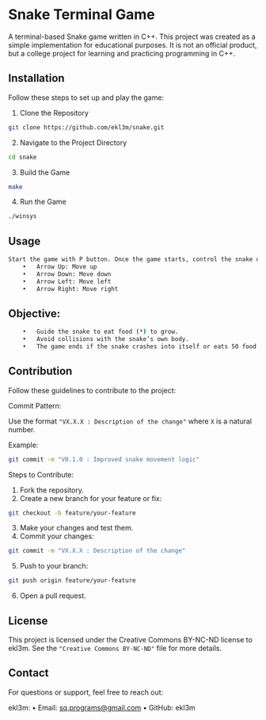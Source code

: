 # Snake Terminal Game

A terminal-based Snake game written in C++. This project was created as a simple implementation for educational purposes. It is not an official product, but a college project for learning and practicing programming in C++.

## Installation

Follow these steps to set up and play the game:

1. Clone the Repository

```sh
git clone https://github.com/ekl3m/snake.git
```  

2. Navigate to the Project Directory

```sh
cd snake
```

3. Build the Game

```sh
make
```

4. Run the Game

```sh
./winsys
``` 

## Usage

```sh
Start the game with P button. Once the game starts, control the snake using the following keys:
	•	Arrow Up: Move up
	•	Arrow Down: Move down
	•	Arrow Left: Move left
	•	Arrow Right: Move right
```

## Objective:

```sh
	•	Guide the snake to eat food (*) to grow.
	•	Avoid collisions with the snake’s own body.
	•	The game ends if the snake crashes into itself or eats 50 food pieces.
```

## Contribution

Follow these guidelines to contribute to the project:

Commit Pattern:

Use the format `"VX.X.X : Description of the change"` where `X` is a natural number.

Example:

```sh
git commit -m "V0.1.0 : Improved snake movement logic"
```

Steps to Contribute:

1.	Fork the repository.
2.	Create a new branch for your feature or fix:

```sh
git checkout -b feature/your-feature
```

3.	Make your changes and test them.
4.	Commit your changes:

```sh
git commit -m "VX.X.X : Description of the change"
```

5.	Push to your branch:

```sh
git push origin feature/your-feature  
```

6.	Open a pull request.

## License

This project is licensed under the Creative Commons BY-NC-ND license to ekl3m. See the `"Creative Commons BY-NC-ND"` file for more details.

## Contact

For questions or support, feel free to reach out:

ekl3m:
	•	Email: sq.programs@gmail.com
	•	GitHub: ekl3m
